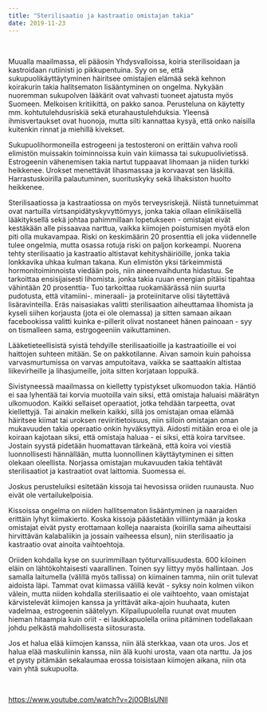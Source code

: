 ```yaml
---
title: "Sterilisaatio ja kastraatio omistajan takia"
date: 2019-11-23
---
```


 

Muualla maailmassa, eli pääosin Yhdysvalloissa, koiria sterilisoidaan ja kastroidaan rutiinisti jo pikkupentuina. Syy on se, että sukupuolikäyttäytyminen häiritsee omistajien elämää sekä kehnon koirakurin takia halitsematon lisääntyminen on ongelma. Nykyään nuoremman sukupolven lääkärit ovat vahvasti tuoneet ajatusta myös Suomeen. Melkoisen kritiikittä, on pakko sanoa. Perusteluna on käytetty mm. kohtutulehdusriskiä sekä eturahaustulehduksia. Yleensä ihmisvertaukset ovat huonoja, mutta silti kannattaa kysyä, että onko naisilla kuitenkin rinnat ja miehillä kivekset.

Sukupuolihormoneilla estrogeeni ja testosteroni on erittäin vahva rooli elimistön muissakin toiminnoissa kuin vain kiimassa tai sukupuolivietissä. Estrogeenin vähenemisen takia nartut tuppaavat lihomaan ja niiden turkki heikkenee. Urokset menettävät lihasmassaa ja korvaavat sen läskillä. Harrastuskoirilla palautuminen, suorituskyky sekä lihaksiston huolto heikkenee.

Sterilisaatiossa ja kastraatiossa on myös terveysriskejä. Niistä tunnetuimmat ovat nartuilla virtsanpidätyskyvyttömyys, jonka takia ollaan elinikäisellä lääkityksellä sekä johtaa pahimmillaan lopetukseen - omistajat eivät kestäkään alle pissaavaa narttua, vaikka kiimojen poistumisen myötä elon piti olla mukavampaa. Riski on keskimäärin 20 prosenttia eli joka viidennelle tulee ongelmia, mutta osassa rotuja riski on paljon korkeampi. Nuorena tehty sterilisaatio ja kastraatio altistavat kehityshäiriöille, jonka takia lonkkavika uhkaa kulman takana. Kun elimistön yksi tärkeimmistä hormonitoiminnoista viedään pois, niin aineenvaihdunta hidastuu. Se tarkoittaa ensisijaisesti lihomista. jonka takia ruuan energian pitäisi tipahtaa vähintään 20 prosenttia- Tuo tarkoittaa ruokamäärässä niin suurta pudotusta, että vitamiini-. mineraali- ja proteiinitarve olisi täytettävä lisäravinteilla. Eräs naisasiakas valitti sterilisaation aiheuttamaa lihomista ja kyseli siihen korjausta (jota ei ole olemassa) ja sitten samaan aikaan facebookissa valitti kuinka e-pillerit olivat nostaneet hänen painoaan - syy on tismalleen sama, estrgogeeniin vaikuttaminen.

Lääketieteellisistä syistä tehdyille sterilisaatioille ja kastraatioille ei voi haittojen suhteen mitään. Se on pakkotilanne. Aivan samoin kuin pahoissa varvasmurtumissa on varvas amputoitava, vaikka se saattaakin altistaa liikevirheille ja lihasjumeille, joita sitten korjataan loppuikä.

Sivistyneessä maailmassa on kielletty typistykset ulkomuodon takia. Häntiö ei saa lyhentää tai korvia muotoilla vain siksi, että omistaja haluaisi määrätyn ulkomuodon. Kaikki sellaiset operaatiot, jotka tehdään tarpeetta, ovat kiellettyjä. Tai ainakin melkein kaikki, sillä jos omistajan omaa elämää häiritsee kiimat tai uroksen reviiritietoisuus, niin silloin omistajan oman mukavuuden takia operaatio onkin hyväksyttyä. Aidosti mitään eroa ei ole ja koiraan kajotaan siksi, että omistaja haluaa - ei siksi, että koira tarvitsee. Jostain syystä pidetään huomattavan tärkeänä, että koira voi viestiä luonnollisesti hännällään, mutta luonnollinen käyttäytyminen ei sitten olekaan oleellista. Norjassa omistajan mukavuuden takia tehtävät sterilisaatiot ja kastraatiot ovat laittomia. Suomessa ei.

Joskus perusteluiksi esitetään kissoja tai hevosissa oriiden ruunausta. Nuo eivät ole vertailukelpoisia.

Kissoissa ongelma on niiden hallitsematon lisääntyminen ja naaraiden erittäin lyhyt kiimakierto. Koska kissoja päästetään villiintymään ja koska omistajat eivät pysty erottamaan kolleja naaraista (koirilla sama aiheuttaisi hirvittävän kalabaliikin ja jossain vaiheessa elsun), niin sterilisaatio ja kastraatio ovat ainoita vaihtoehtoja.

Oriiden kohdalla kyse on suurimmillaan työturvallisuudesta. 600 kiloinen eläin on lähtökohtaisesti vaarallinen. Toinen syy liittyy myös hallintaan. Jos samalla laitumella (välillä myös tallissa) on kiimainen tamma, niin oriit tulevat aidoista läpi. Tammat ovat kiimassa välillä kevät - syksy noin kolmen viikon välein, mutta niiden kohdalla sterilisaatio ei ole vaihtoehto, vaan omistajat kärvistelevät kiimojen kanssa ja yrittävät aika-ajoin huuhaata, kuten vadelmaa, estrogeenin säätelyyn. Kilpailupuolella ruunat ovat muuten hieman hitaampia kuin oriit - ei laukkapuolella oriina pitäminen todellakaan johdu pelkästä mahdollisesta siitosurasta.

Jos et halua elää kiimojen kanssa, niin älä sterkkaa, vaan ota uros. Jos et halua elää maskuliinin kanssa, niin älä kuohi urosta, vaan ota narttu. Ja jos et pysty pitämään sekalaumaa erossa toisistaan kiimojen aikana, niin ota vain yhtä sukupuolta.

 

https://www.youtube.com/watch?v=2j0OBIsUNlI
